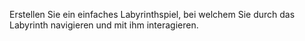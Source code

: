 Erstellen Sie ein einfaches Labyrinthspiel, bei welchem Sie durch das Labyrinth navigieren und mit ihm interagieren.
